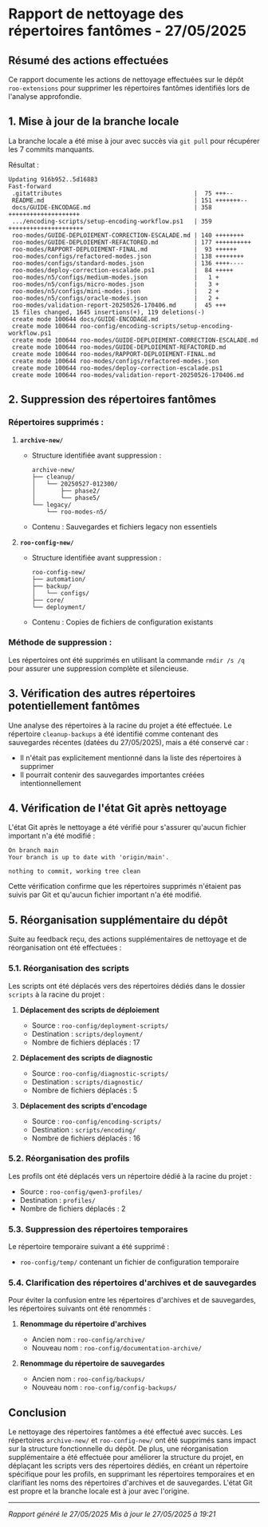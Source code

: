 # Rapport de nettoyage des répertoires fantômes - 27/05/2025

## Résumé des actions effectuées

Ce rapport documente les actions de nettoyage effectuées sur le dépôt `roo-extensions` pour supprimer les répertoires fantômes identifiés lors de l'analyse approfondie.

## 1. Mise à jour de la branche locale

La branche locale a été mise à jour avec succès via `git pull` pour récupérer les 7 commits manquants.

Résultat :
```
Updating 916b952..5d16883
Fast-forward
 .gitattributes                                     |  75 +++--
 README.md                                          | 151 +++++++--
 docs/GUIDE-ENCODAGE.md                             | 358 ++++++++++++++++++++
 .../encoding-scripts/setup-encoding-workflow.ps1   | 359 +++++++++++++++++++++
 roo-modes/GUIDE-DEPLOIEMENT-CORRECTION-ESCALADE.md | 140 ++++++++
 roo-modes/GUIDE-DEPLOIEMENT-REFACTORED.md          | 177 ++++++++++
 roo-modes/RAPPORT-DEPLOIEMENT-FINAL.md             |  93 ++++++
 roo-modes/configs/refactored-modes.json            | 138 ++++++++
 roo-modes/configs/standard-modes.json              | 136 ++++----
 roo-modes/deploy-correction-escalade.ps1           |  84 +++++
 roo-modes/n5/configs/medium-modes.json             |   1 +
 roo-modes/n5/configs/micro-modes.json              |   3 +
 roo-modes/n5/configs/mini-modes.json               |   2 +
 roo-modes/n5/configs/oracle-modes.json             |   2 +
 roo-modes/validation-report-20250526-170406.md     |  45 +++
 15 files changed, 1645 insertions(+), 119 deletions(-)
 create mode 100644 docs/GUIDE-ENCODAGE.md
 create mode 100644 roo-config/encoding-scripts/setup-encoding-workflow.ps1
 create mode 100644 roo-modes/GUIDE-DEPLOIEMENT-CORRECTION-ESCALADE.md
 create mode 100644 roo-modes/GUIDE-DEPLOIEMENT-REFACTORED.md
 create mode 100644 roo-modes/RAPPORT-DEPLOIEMENT-FINAL.md
 create mode 100644 roo-modes/configs/refactored-modes.json
 create mode 100644 roo-modes/deploy-correction-escalade.ps1
 create mode 100644 roo-modes/validation-report-20250526-170406.md
```

## 2. Suppression des répertoires fantômes

### Répertoires supprimés :

1. **`archive-new/`**
   - Structure identifiée avant suppression :
     ```
     archive-new/
     ├── cleanup/
     │   └── 20250527-012300/
     │       ├── phase2/
     │       └── phase5/
     └── legacy/
         └── roo-modes-n5/
     ```
   - Contenu : Sauvegardes et fichiers legacy non essentiels

2. **`roo-config-new/`**
   - Structure identifiée avant suppression :
     ```
     roo-config-new/
     ├── automation/
     ├── backup/
     │   └── configs/
     ├── core/
     └── deployment/
     ```
   - Contenu : Copies de fichiers de configuration existants

### Méthode de suppression :
Les répertoires ont été supprimés en utilisant la commande `rmdir /s /q` pour assurer une suppression complète et silencieuse.

## 3. Vérification des autres répertoires potentiellement fantômes

Une analyse des répertoires à la racine du projet a été effectuée. Le répertoire `cleanup-backups` a été identifié comme contenant des sauvegardes récentes (datées du 27/05/2025), mais a été conservé car :
- Il n'était pas explicitement mentionné dans la liste des répertoires à supprimer
- Il pourrait contenir des sauvegardes importantes créées intentionnellement

## 4. Vérification de l'état Git après nettoyage

L'état Git après le nettoyage a été vérifié pour s'assurer qu'aucun fichier important n'a été modifié :

```
On branch main
Your branch is up to date with 'origin/main'.

nothing to commit, working tree clean
```

Cette vérification confirme que les répertoires supprimés n'étaient pas suivis par Git et qu'aucun fichier important n'a été modifié.

## 5. Réorganisation supplémentaire du dépôt

Suite au feedback reçu, des actions supplémentaires de nettoyage et de réorganisation ont été effectuées :

### 5.1. Réorganisation des scripts

Les scripts ont été déplacés vers des répertoires dédiés dans le dossier `scripts` à la racine du projet :

1. **Déplacement des scripts de déploiement**
   - Source : `roo-config/deployment-scripts/`
   - Destination : `scripts/deployment/`
   - Nombre de fichiers déplacés : 17

2. **Déplacement des scripts de diagnostic**
   - Source : `roo-config/diagnostic-scripts/`
   - Destination : `scripts/diagnostic/`
   - Nombre de fichiers déplacés : 5

3. **Déplacement des scripts d'encodage**
   - Source : `roo-config/encoding-scripts/`
   - Destination : `scripts/encoding/`
   - Nombre de fichiers déplacés : 16

### 5.2. Réorganisation des profils

Les profils ont été déplacés vers un répertoire dédié à la racine du projet :

- Source : `roo-config/qwen3-profiles/`
- Destination : `profiles/`
- Nombre de fichiers déplacés : 2

### 5.3. Suppression des répertoires temporaires

Le répertoire temporaire suivant a été supprimé :
- `roo-config/temp/` contenant un fichier de configuration temporaire

### 5.4. Clarification des répertoires d'archives et de sauvegardes

Pour éviter la confusion entre les répertoires d'archives et de sauvegardes, les répertoires suivants ont été renommés :

1. **Renommage du répertoire d'archives**
   - Ancien nom : `roo-config/archive/`
   - Nouveau nom : `roo-config/documentation-archive/`

2. **Renommage du répertoire de sauvegardes**
   - Ancien nom : `roo-config/backups/`
   - Nouveau nom : `roo-config/config-backups/`

## Conclusion

Le nettoyage des répertoires fantômes a été effectué avec succès. Les répertoires `archive-new/` et `roo-config-new/` ont été supprimés sans impact sur la structure fonctionnelle du dépôt. De plus, une réorganisation supplémentaire a été effectuée pour améliorer la structure du projet, en déplaçant les scripts vers des répertoires dédiés, en créant un répertoire spécifique pour les profils, en supprimant les répertoires temporaires et en clarifiant les noms des répertoires d'archives et de sauvegardes. L'état Git est propre et la branche locale est à jour avec l'origine.

---

*Rapport généré le 27/05/2025*
*Mis à jour le 27/05/2025 à 19:21*